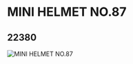 # MINI HELMET NO.87
## 22380
![MINI HELMET NO.87](https://lc-www-live-s.legocdn.com/media/bricks/5/2/6122117.jpg)